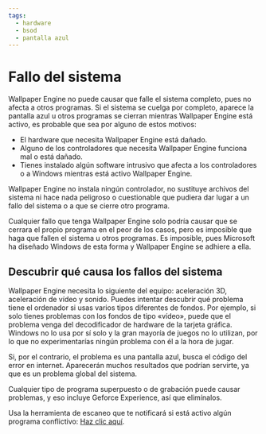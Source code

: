 ```yaml
---
tags:
  - hardware
  - bsod
  - pantalla azul
---
```


# Fallo del sistema
Wallpaper Engine no puede causar que falle el sistema completo, pues no afecta a otros programas. Si el sistema se cuelga por completo, aparece la pantalla azul u otros programas se cierran mientras Wallpaper Engine está activo, es probable que sea por alguno de estos motivos:

* El hardware que necesita Wallpaper Engine está dañado.
* Alguno de los controladores que necesita Wallpaper Engine funciona mal o está dañado.
* Tienes instalado algún software intrusivo que afecta a los controladores o a Windows mientras está activo Wallpaper Engine.

Wallpaper Engine no instala ningún controlador, no sustituye archivos del sistema ni hace nada peligroso o cuestionable que pudiera dar lugar a un fallo del sistema o a que se cierre otro programa.

Cualquier fallo que tenga Wallpaper Engine solo podría causar que se cerrara el propio programa en el peor de los casos, pero es imposible que haga que fallen el sistema u otros programas. Es imposible, pues Microsoft ha diseñado Windows de esta forma y Wallpaper Engine se adhiere a ella.

## Descubrir qué causa los fallos del sistema
Wallpaper Engine necesita lo siguiente del equipo: aceleración 3D, aceleración de vídeo y sonido. Puedes intentar descubrir qué problema tiene el ordenador si usas varios tipos diferentes de fondos. Por ejemplo, si solo tienes problemas con los fondos de tipo «vídeo», puede que el problema venga del decodificador de hardware de la tarjeta gráfica. Windows no lo usa por sí solo y la gran mayoría de juegos no lo utilizan, por lo que no experimentarías ningún problema con él a la hora de jugar.

Si, por el contrario, el problema es una pantalla azul, busca el código del error en internet. Aparecerán muchos resultados que podrían servirte, ya que es un problema global del sistema.

Cualquier tipo de programa superpuesto o de grabación puede causar problemas, y eso incluye Geforce Experience, así que elimínalos.

Usa la herramienta de escaneo que te notificará si está activo algún programa conflictivo: [Haz clic aquí](/debug/scantool_support.html).